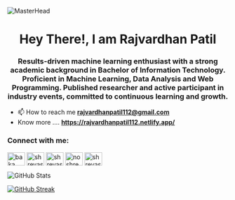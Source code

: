 ![MasterHead](https://github.com/Baka-Boy/Baka-Boy/blob/main/pixelated.gif)

<h1 align="center">Hey There!, I am Rajvardhan Patil</h1>
<h3 align="center">Results-driven machine learning enthusiast with a strong academic background
in Bachelor of Information Technology. Proficient in Machine Learning, Data
Analysis and Web Programming. Published researcher and active participant in
industry events, committed to continuous learning and growth.</h3>

- 📫 How to reach me **rajvardhanpatil112@gmail.com**
- Know more ....  **https://rajvardhanpatil112.netlify.app/**

<h3 align="left">Connect with me:</h3>
<p align="left">
<a href="https://twitter.com/Rajvardhan_19" target="blank"><img align="center" src="https://raw.githubusercontent.com/rahuldkjain/github-profile-readme-generator/master/src/images/icons/Social/twitter.svg" alt="baka__boi" height="30" width="40" /></a>
<a href="https://www.linkedin.com/in/rajvardhan-patil-a058031b5/" target="blank"><img align="center" src="https://raw.githubusercontent.com/rahuldkjain/github-profile-readme-generator/master/src/images/icons/Social/linked-in-alt.svg" alt="shreyas-panchikattil-9523271b7" height="30" width="40" /></a>
<a href="https://www.kaggle.com/rajvardhanpatil05" target="blank"><img align="center" src="https://raw.githubusercontent.com/rahuldkjain/github-profile-readme-generator/master/src/images/icons/Social/kaggle.svg" alt="shreyas1402" height="30" width="40" /></a>
<a href="https://www.instagram.com/rajvardhan.19/" target="blank"><img align="center" src="https://raw.githubusercontent.com/rahuldkjain/github-profile-readme-generator/master/src/images/icons/Social/instagram.svg" alt="noshreyas" height="30" width="40" /></a>
<a href="https://leetcode.com/rajvardhanpatil112/" target="blank"><img align="center" src="https://raw.githubusercontent.com/rahuldkjain/github-profile-readme-generator/master/src/images/icons/Social/leet-code.svg" alt="shreyaspanchikattil" height="30" width="40" /></a>

</p>




![GitHub Stats](https://github-readme-stats.vercel.app/api?username=rajvardhan19&theme=radical)



[![GitHub Streak](https://streak-stats.demolab.com/?user=rajvardhan19&theme=radical)](https://github.com/rajvardhan19/rajvardhan19)